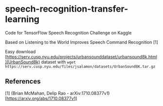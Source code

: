# speech-recognition-transfer-learning

Code for TensorFlow Speech Recognition Challenge on Kaggle

Based on Listening to the World Improves Speech Command Recognition [1]

Easy download [https://serv.cusp.nyu.edu/projects/urbansounddataset/urbansound8k.html](UrbanSound8k) dataset with 
`wget https://serv.cusp.nyu.edu/files/jsalamon/datasets/UrbanSound8K.tar.gz`


## References
[1] (Brian McMahan, Delip Rao - arXiv:1710.08377v1)[https://arxiv.org/abs/1710.08377v1]